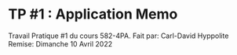 # TP #1 : Application Memo

Travail Pratique #1 du cours 582-4PA.
Fait par: Carl-David Hyppolite
Remise: Dimanche 10 Avril 2022